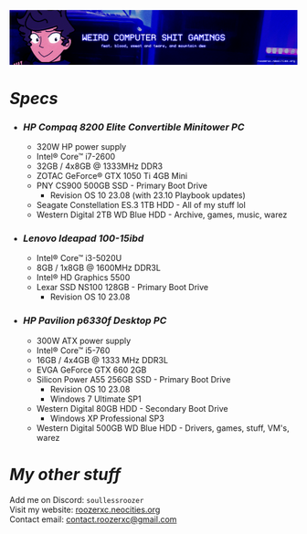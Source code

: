 ![](./stuff/wpcstuff2.png)

# *Specs*
- ### *HP Compaq 8200 Elite Convertible Minitower PC*
  - 320W HP power supply
  - Intel® Core™ i7-2600
  - 32GB / 4x8GB @ 1333MHz DDR3
  - ZOTAC GeForce® GTX 1050 Ti 4GB Mini
  - PNY CS900 500GB SSD - Primary Boot Drive
      - Revision OS 10 23.08 (with 23.10 Playbook updates)
  - Seagate Constellation ES.3 1TB HDD - All of my stuff lol
  - Western Digital 2TB WD Blue HDD - Archive, games, music, warez
- ### *Lenovo Ideapad 100-15ibd*
  - Intel® Core™ i3-5020U
  - 8GB / 1x8GB @ 1600MHz DDR3L
  - Intel® HD Graphics 5500
  - Lexar SSD NS100 128GB - Primary Boot Drive
      - Revision OS 10 23.08
- ### *HP Pavilion p6330f Desktop PC*
  - 300W ATX power supply
  - Intel® Core™ i5-760
  - 16GB / 4x4GB @ 1333 MHz DDR3L
  - EVGA GeForce GTX 660 2GB
  - Silicon Power A55 256GB SSD - Primary Boot Drive
      - Revision OS 10 23.08
      - Windows 7 Ultimate SP1
  - Western Digital 80GB HDD - Secondary Boot Drive
      - Windows XP Professional SP3
  - Western Digital 500GB WD Blue HDD - Drivers, games, stuff, VM's, warez

# *My other stuff*
Add me on Discord: `soullessroozer`<br>
Visit my website: [roozerxc.neocities.org](https://roozerxc.neocities.org/index.html)<br>
Contact email: [contact.roozerxc@gmail.com](mailto:contact.roozerxc@gmail.com)
